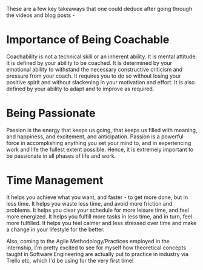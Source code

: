 These are a few key takeaways that one could deduce after going through the videos and blog posts -

# Importance of Being Coachable
Coachability is not a technical skill or an inherent ability. It is mental attitude. It is defined by your ability to be coached. It is determined by your emotional ability to withstand the necessary constructive criticism and pressure from your coach. It requires you to do so without losing your positive spirit and without slackening in your motivation and effort. It is also defined by your ability to adapt and to improve as required.

# Being Passionate
Passion is the energy that keeps us going, that keeps us filled with meaning, and happiness, and excitement, and anticipation. Passion is a powerful force in accomplishing anything you set your mind to, and in experiencing work and life the fullest extent possible. Hence, it is extremely important to be passionate in all phases of life and work.

# Time Management
It helps you achieve what you want, and faster - to get more done, but in less time.
It helps you waste less time, and avoid more friction and problems.
It helps you clear your schedule for more leisure time, and feel more energized.
It helps you fulfill more tasks in less time, and in turn, feel more fulfilled.
It helps you feel calmer and less stressed over time and make a change in your lifestyle for the better.

Also, coming to the Agile Methodology/Practices employed in the internship, I'm pretty excited to see for myself how theoretical concepts taught in Software Engineering are actually put to practice in industry via Trello etc, which I'd be using for the very first time!

